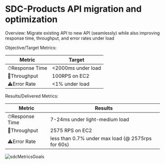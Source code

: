 
# SDC-Products API migration and optimization
Overview: Migrate existing API to new API (seamlessly) while also improving response time, throughput, and error rates under load

Objective/Target Metrics:
  <table>
  <thead>
  <tr>
  <th>Metric</th>
  <th>Target</th>
  </tr>
  </thead>
  <tbody>
    <tr>
      <td>⏱Response Time</td><td><2000ms under load</td>
    </tr>   
    <tr>
      <td>🎯Throughput</td><td>100RPS on EC2</td>
    </tr>    
    <tr>
      <td>⚠Error Rate</td><td><1% under load</td>
    </tr>
  </tbody>
</table>

Results/Delivered Metrics:
<table>
  <thead>
  <tr>
  <th>Metric</th>
  <th>Results</th>
  </tr>
  </thead>
  <tbody>
    <tr>
      <td>⏱Response Time</td><td>7-24ms under light-medium load</td>
    </tr>   
    <tr>
      <td>🎯Throughput</td><td>2575 RPS on EC2</td>
    </tr>    
    <tr>
      <td>⚠Error Rate</td><td>less than 0.7% under max load (@ 2575rps for 60s)</td>
    </tr>
  </tbody>
</table>


![sdcMetricsGoals](https://user-images.githubusercontent.com/33425993/128548373-a4f7c8c2-d248-4780-bb5c-352f9f30b616.png)
